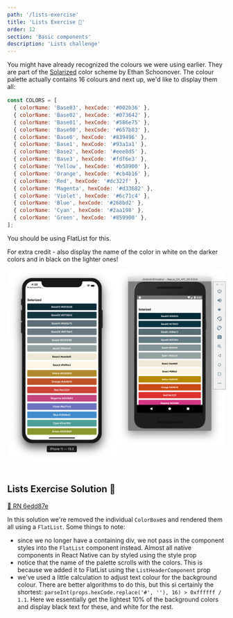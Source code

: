 ```yaml
---
path: '/lists-exercise'
title: 'Lists Exercise 📝'
order: 12
section: 'Basic components'
description: 'Lists challenge'
---
```


You might have already recognized the colours we were using earlier. They are part of the [Solarized](<https://en.wikipedia.org/wiki/Solarized_(color_scheme)>) color scheme by Ethan Schoonover. The colour palette actually contains 16 colours and next up, we'd like to display them all:

```js
const COLORS = [
  { colorName: 'Base03', hexCode: '#002b36' },
  { colorName: 'Base02', hexCode: '#073642' },
  { colorName: 'Base01', hexCode: '#586e75' },
  { colorName: 'Base00', hexCode: '#657b83' },
  { colorName: 'Base0', hexCode: '#839496' },
  { colorName: 'Base1', hexCode: '#93a1a1' },
  { colorName: 'Base2', hexCode: '#eee8d5' },
  { colorName: 'Base3', hexCode: '#fdf6e3' },
  { colorName: 'Yellow', hexCode: '#b58900' },
  { colorName: 'Orange', hexCode: '#cb4b16' },
  { colorName: 'Red', hexCode: '#dc322f' },
  { colorName: 'Magenta', hexCode: '#d33682' },
  { colorName: 'Violet', hexCode: '#6c71c4' },
  { colorName: 'Blue', hexCode: '#268bd2' },
  { colorName: 'Cyan', hexCode: '#2aa198' },
  { colorName: 'Green', hexCode: '#859900' },
];
```

You should be using FlatList for this.

For extra credit - also display the name of the color in white on the darker colors and in black on the lighter ones!

<div style="display:flex; flex-direction:row">
    <div style="width:400px;margin:0 auto;margin-bottom:21px">
        <img alt="List exercise iOS" src="./images/ios-list-exercise.png" />
    </div>
    <div style="width:400px;margin:0 auto;margin-bottom:21px">
        <img alt="List exercise Android" src="./images/android-list-exercise.png" />
    </div>
</div>

## Lists Exercise Solution 👀

[🔗 RN 6edd87e](https://github.com/kadikraman/AwesomeProjectRN/commit/6edd87e4cc8b661f10c3cf87c1486b0a116fc368)

In this solution we're removed the individual `ColorBox`es and rendered them all using a `FlatList`. Some things to note:

- since we no longer have a containing div, we not pass in the component styles into the `FlatList` component instead. Almost all native components in React Native can by styled using the style prop
- notice that the name of the palette scrolls with the colors. This is because we added it to FlatList using the `ListHeaderComponent` prop
- we've used a little calculation to adjust text colour for the background colour. There are better algorithms to do this, but this si certainly the shortest: `parseInt(props.hexCode.replace('#', ''), 16) > 0xffffff / 1.1`. Here we essentially get the lightest 10% of the background colors and display black text for these, and white for the rest.
